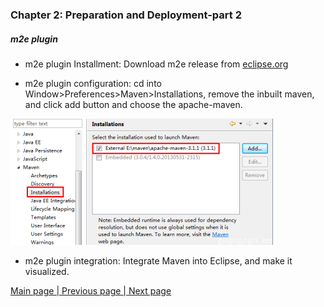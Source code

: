 ### Chapter 2: Preparation and Deployment-part 2
##### m2e plugin

- m2e plugin Installment: Download m2e release from <a href="http://www.eclipse.org/m2e/">eclipse.org</a>

- m2e plugin configuration: cd into Window>Preferences>Maven>Installations, remove the inbuilt maven, and click add button and choose the apache-maven.     

![m2e](/images/m2e1.png)       

- m2e plugin integration: Integrate Maven into Eclipse, and make it visualized.      
       
         
       
<a href="smart-framework.md"> Main page </a> <a href="/pages/3maven.md">| Previous page </a> <a href="/pages/5setup-maven-webapp.md">| Next page</a>


